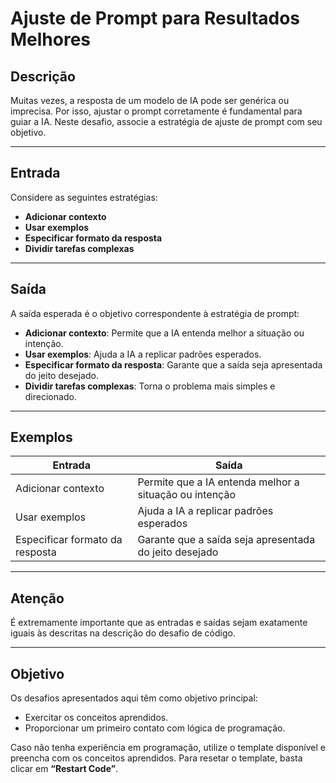 # Ajuste de Prompt para Resultados Melhores

## Descrição
Muitas vezes, a resposta de um modelo de IA pode ser genérica ou imprecisa. Por isso, ajustar o prompt corretamente é fundamental para guiar a IA. Neste desafio, associe a estratégia de ajuste de prompt com seu objetivo.

---

## Entrada
Considere as seguintes estratégias:

- **Adicionar contexto**
- **Usar exemplos**
- **Especificar formato da resposta**
- **Dividir tarefas complexas**

---

## Saída
A saída esperada é o objetivo correspondente à estratégia de prompt:

- **Adicionar contexto**: Permite que a IA entenda melhor a situação ou intenção.
- **Usar exemplos**: Ajuda a IA a replicar padrões esperados.
- **Especificar formato da resposta**: Garante que a saída seja apresentada do jeito desejado.
- **Dividir tarefas complexas**: Torna o problema mais simples e direcionado.

---

## Exemplos

| **Entrada**                | **Saída**                                           |
|----------------------------|----------------------------------------------------|
| Adicionar contexto         | Permite que a IA entenda melhor a situação ou intenção |
| Usar exemplos              | Ajuda a IA a replicar padrões esperados            |
| Especificar formato da resposta | Garante que a saída seja apresentada do jeito desejado |

---

## Atenção
É extremamente importante que as entradas e saídas sejam exatamente iguais às descritas na descrição do desafio de código.

---

## Objetivo
Os desafios apresentados aqui têm como objetivo principal:

- Exercitar os conceitos aprendidos.
- Proporcionar um primeiro contato com lógica de programação.

Caso não tenha experiência em programação, utilize o template disponível e preencha com os conceitos aprendidos. Para resetar o template, basta clicar em **“Restart Code”**.